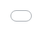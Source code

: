 # -
HTML5 Internet Speed test Application 

Internet Speedtest by http://OpenSpeedtest.com

<iframe style="border:none;position:absolute;top:0;left:0;width:100%;height:100%;min-height:360px;border:none;overflow:hidden !important;" src="//openspeedtest.com/Get-widget.php"></iframe>

